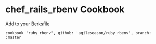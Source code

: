 chef_rails_rbenv Cookbook
=====================

Add to your Berksfile
```
cookbook 'ruby_rbenv', github: 'agileseason/ruby_rbenv', branch: :master
```

